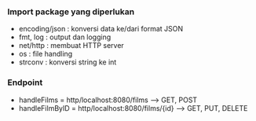 ### Import package yang diperlukan
- encoding/json : konversi data ke/dari format JSON
- fmt, log      : output dan logging
- net/http      : membuat HTTP server
- os            : file handling
- strconv       : konversi string ke int

### Endpoint 
- handleFilms = http/localhost:8080/films           --> GET, POST
- handleFilmByID = http/localhost:8080/films/{id}   --> GET, PUT, DELETE
